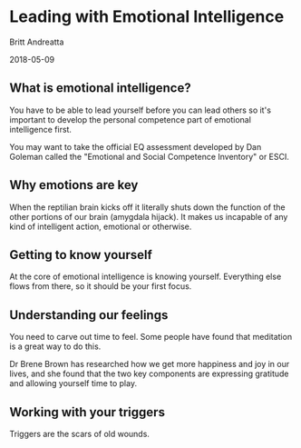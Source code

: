 # Leading with Emotional Intelligence

Britt Andreatta

2018-05-09

## What is emotional intelligence?

You have to be able to lead yourself before you can lead others so it's
important to develop the personal competence part of emotional intelligence
first.

You may want to take the official EQ assessment developed by Dan Goleman
called the "Emotional and Social Competence Inventory" or ESCI.

## Why emotions are key

When the reptilian brain kicks off it literally shuts down the function of
the other portions of our brain (amygdala hijack).  It makes us incapable of
any kind of intelligent action, emotional or otherwise.

## Getting to know yourself

At the core of emotional intelligence is knowing yourself.  Everything else
flows from there, so it should be your first focus.

## Understanding our feelings

You need to carve out time to feel. Some people have found that meditation
is a great way to do this.

Dr Brene Brown has researched how we get more happiness and joy in our
lives, and she found that the two key components are expressing gratitude
and allowing yourself time to play.

## Working with your triggers

Triggers are the scars of old wounds.
